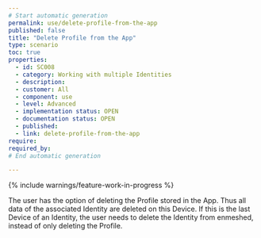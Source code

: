 ```yaml
---
# Start automatic generation
permalink: use/delete-profile-from-the-app
published: false
title: "Delete Profile from the App"
type: scenario
toc: true
properties:
  - id: SC008
  - category: Working with multiple Identities
  - description:
  - customer: All
  - component: use
  - level: Advanced
  - implementation status: OPEN
  - documentation status: OPEN
  - published:
  - link: delete-profile-from-the-app
require:
required_by:
# End automatic generation

---
```


{% include warnings/feature-work-in-progress %}

The user has the option of deleting the Profile stored in the App. Thus all data of the associated Identity are deleted on this Device. If this is the last Device of an Identity, the user needs to delete the Identity from enmeshed, instead of only deleting the Profile.
